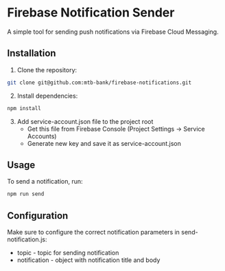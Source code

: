 # Firebase Notification Sender

A simple tool for sending push notifications via Firebase Cloud Messaging.

## Installation

1. Clone the repository:
```bash
git clone git@github.com:mtb-bank/firebase-notifications.git
```

2. Install dependencies:
```bash
npm install
```

3. Add service-account.json file to the project root
   - Get this file from Firebase Console (Project Settings -> Service Accounts)
   - Generate new key and save it as service-account.json

## Usage

To send a notification, run:

```bash
npm run send
```

## Configuration

Make sure to configure the correct notification parameters in send-notification.js:
- topic - topic for sending notification
- notification - object with notification title and body